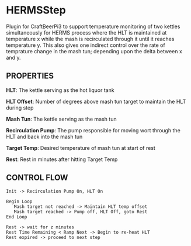 # HERMSStep
Plugin for CraftBeerPi3 to support temperature monitoring of two kettles simultaneously for HERMS process where the HLT is 
maintained at temperature x while the mash is recirculated through it until it reaches temperature y. This also gives one 
indirect control over the rate of temprature change in the mash tun; depending upon the delta between x and y. 

PROPERTIES
--------------------------------------------------------------------
__HLT__: The kettle serving as the hot liquor tank

__HLT Offset__: Number of degrees above mash tun target to maintain the HLT during step

__Mash Tun__: The kettle serving as the mash tun

__Recirculation Pump__: The pump responsible for moving wort through the HLT and back into the mash tun

__Target Temp__: Desired temperature of mash tun at start of rest

__Rest__: Rest in minutes after hitting Target Temp

CONTROL FLOW
--------------------------------------------------------------------
```
Init -> Recirculation Pump On, HLT On

Begin Loop
   Mash target not reached -> Maintain HLT temp offset
   Mash target reached -> Pump off, HLT Off, goto Rest
End Loop

Rest -> wait for z minutes
Rest Time Remaining < Ramp Next -> Begin to re-heat HLT 
Rest expired -> proceed to next step
```

